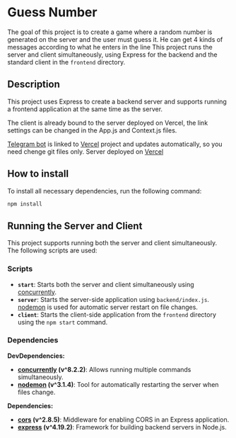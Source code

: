 # Guess Number

The goal of this project is to create a game where a random number is generated on the server and the user must guess it. He can get 4 kinds of messages according to what he enters in the line
This project runs the server and client simultaneously, using Express for the backend and the standard client in the `frontend` directory.

## Description

This project uses Express to create a backend server and supports running a frontend application at the same time as the server.

The client is already bound to the server deployed on Vercel, the link settings can be changed in the App.js and Context.js files.

[Telegram bot](https://t.me/random_digit_bot) is linked to [Vercel](https://vercel.com/v-shuts-projects/guess-number-client) project and updates automatically, so you need chenge git files only.
Server deployed on [Vercel](https://vercel.com/v-shuts-projects/guess-number-server/api)

## How to install

To install all necessary dependencies, run the following command:

```bash
npm install
```

## Running the Server and Client

This project supports running both the server and client simultaneously. The following scripts are used:

### Scripts

- **`start`**: Starts both the server and client simultaneously using [concurrently](https://www.npmjs.com/package/concurrently).
- **`server`**: Starts the server-side application using `backend/index.js`. [nodemon](https://www.npmjs.com/package/nodemon) is used for automatic server restart on file changes.
- **`client`**: Starts the client-side application from the `frontend` directory using the `npm start` command.

### Dependencies

**DevDependencies:**
- **[concurrently](https://www.npmjs.com/package/concurrently) (v^8.2.2)**: Allows running multiple commands simultaneously.
- **[nodemon](https://www.npmjs.com/package/nodemon) (v^3.1.4)**: Tool for automatically restarting the server when files change.

**Dependencies:**
- **[cors](https://www.npmjs.com/package/cors) (v^2.8.5)**: Middleware for enabling CORS in an Express application.
- **[express](https://www.npmjs.com/package/express) (v^4.19.2)**: Framework for building backend servers in Node.js.

